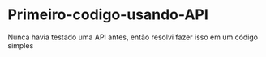 # Primeiro-codigo-usando-API
Nunca havia testado uma API antes, então resolvi fazer isso em um código simples
